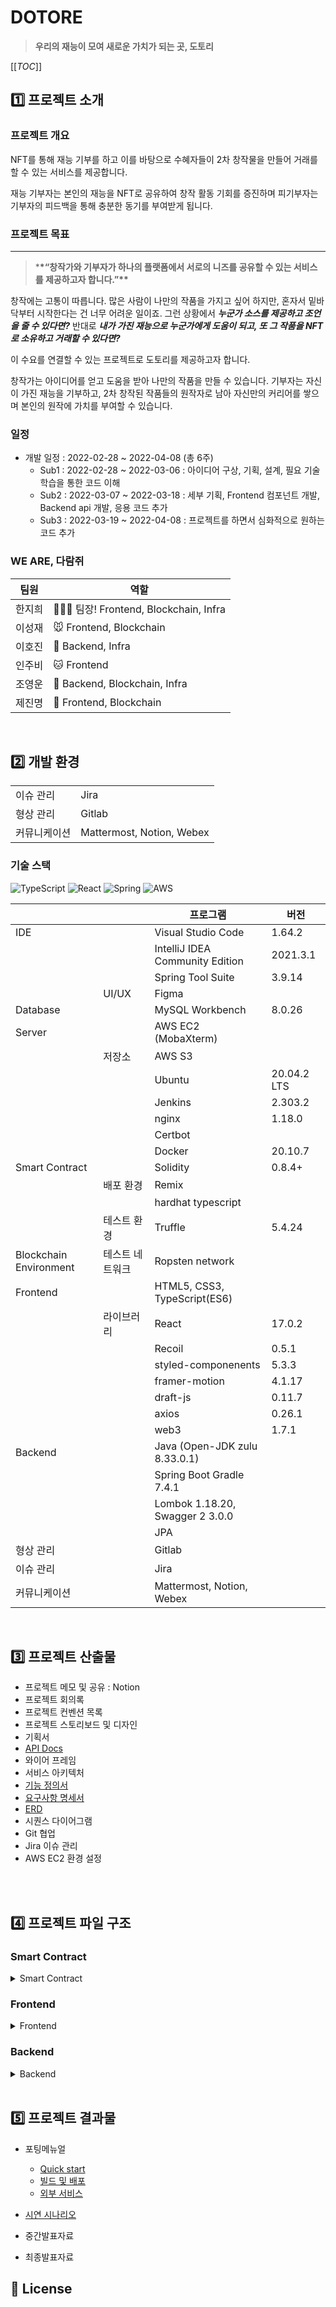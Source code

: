 # DOTORE

> **우리의 재능이 모여 새로운 가치가 되는 곳, 도토리**

[[_TOC_]]

## **1️⃣ 프로젝트 소개**

### 프로젝트 개요

NFT를 통해 재능 기부를 하고 이를 바탕으로 수혜자들이 2차 창작물을 만들어 거래를 할 수 있는 서비스를 제공합니다.

재능 기부자는 본인의 재능을 NFT로 공유하여 창작 활동 기회를 증진하며 피기부자는 기부자의 피드백을 통해 충분한 동기를 부여받게 됩니다.

### 프로젝트 목표

---

> \***\*“창작가와 기부자가 하나의 플랫폼에서 서로의 니즈를 공유할 수 있는 서비스를 제공하고자 합니다.”\*\***

창작에는 고통이 따릅니다. 많은 사람이 나만의 작품을 가지고 싶어 하지만, 혼자서 밑바닥부터 시작한다는 건 너무 어려운 일이죠. 그런 상황에서 **_누군가 소스를 제공하고 조언을 줄 수 있다면?_**
반대로 **_내가 가진 재능으로 누군가에게 도움이 되고, 또 그 작품을 NFT로 소유하고 거래할 수 있다면?_**

이 수요를 연결할 수 있는 프로젝트로 도토리를 제공하고자 합니다.

창작가는 아이디어를 얻고 도움을 받아 나만의 작품을 만들 수 있습니다. 기부자는 자신이 가진 재능을 기부하고, 2차 창작된 작품들의 원작자로 남아 자신만의 커리어를 쌓으며 본인의 원작에 가치를 부여할 수 있습니다.

### 일정

- 개발 일정 : 2022-02-28 ~ 2022-04-08 (총 6주)
  - Sub1 : 2022-02-28 ~ 2022-03-06 : 아이디어 구상, 기획, 설계, 필요 기술 학습을 통한 코드 이해
  - Sub2 : 2022-03-07 ~ 2022-03-18 : 세부 기획, Frontend 컴포넌트 개발, Backend api 개발, 응용 코드 추가
  - Sub3 : 2022-03-19 ~ 2022-04-08 : 프로젝트를 하면서 심화적으로 원하는 코드 추가

### WE ARE, 다람쥐

| 팀원   | 역할                                     |
| ------ | ---------------------------------------- |
| 한지희 | 💪😎🎺 팀장! Frontend, Blockchain, Infra |
| 이성재 | 🐭 Frontend, Blockchain                  |
| 이호진 | 🐯 Backend, Infra                        |
| 인주비 | 🐱 Frontend                              |
| 조영운 | 🐹 Backend, Blockchain, Infra            |
| 제진명 | 🐨 Frontend, Blockchain                  |

<br>

## **:two: 개발 환경**

|              |                           |
| ------------ | ------------------------- |
| 이슈 관리    | Jira                      |
| 형상 관리    | Gitlab                    |
| 커뮤니케이션 | Mattermost, Notion, Webex |

### 기술 스택

<img alt="TypeScript" src ="https://img.shields.io/badge/TypeScript-007ACC?style=for-the-badge&logo=typescript&logoColor=white"/>
<img alt="React" src ="https://img.shields.io/badge/React-20232A?style=for-the-badge&logo=react&logoColor=61DAFB"/>
<img alt="Spring" src ="https://img.shields.io/badge/Spring-6DB33F?style=for-the-badge&logo=spring&logoColor=white"/>
<img alt="AWS" src ="https://img.shields.io/badge/Amazon_AWS-232F3E?style=for-the-badge&logo=amazon-aws&logoColor=white"/>

|                        |                 | 프로그램                        | 버전        |
| ---------------------- | --------------- | ------------------------------- | ----------- |
| IDE                    |                 | Visual Studio Code              | 1.64.2      |
|                        |                 | IntelliJ IDEA Community Edition | 2021.3.1    |
|                        |                 | Spring Tool Suite               | 3.9.14      |
|                        | UI/UX           | Figma                           |             |
| Database               |                 | MySQL Workbench                 | 8.0.26      |
| Server                 |                 | AWS EC2 (MobaXterm)             |             |
|                        | 저장소          | AWS S3                          |             |
|                        |                 | Ubuntu                          | 20.04.2 LTS |
|                        |                 | Jenkins                         | 2.303.2     |
|                        |                 | nginx                           | 1.18.0      |
|                        |                 | Certbot                         |             |
|                        |                 | Docker                          | 20.10.7     |
| Smart Contract         |                 | Solidity                        | 0.8.4+      |
|                        | 배포 환경       | Remix                           |             |
|                        |                 | hardhat typescript              |             |
|                        | 테스트 환경     | Truffle                         | 5.4.24      |
| Blockchain Environment | 테스트 네트워크 | Ropsten network                 |             |
| Frontend               |                 | HTML5, CSS3, TypeScript(ES6)    |             |
|                        | 라이브러리      | React                           | 17.0.2      |
|                        |                 | Recoil                          | 0.5.1       |
|                        |                 | styled-componenents             | 5.3.3       |
|                        |                 | framer-motion                   | 4.1.17      |
|                        |                 | draft-js                        | 0.11.7      |
|                        |                 | axios                           | 0.26.1      |
|                        |                 | web3                            | 1.7.1       |
| Backend                |                 | Java (Open-JDK zulu 8.33.0.1)   |             |
|                        |                 | Spring Boot Gradle 7.4.1        |             |
|                        |                 | Lombok 1.18.20, Swagger 2 3.0.0 |             |
|                        |                 | JPA                             |             |
| 형상 관리              |                 | Gitlab                          |             |
| 이슈 관리              |                 | Jira                            |             |
| 커뮤니케이션           |                 | Mattermost, Notion, Webex       |             |

<br>

## **:three: 프로젝트 산출물**

- 프로젝트 메모 및 공유 : Notion
- 프로젝트 회의록
- 프로젝트 컨벤션 목록
- 프로젝트 스토리보드 및 디자인
- 기획서
- [API Docs](./docs/API설계서.pdf)
- 와이어 프레임
- 서비스 아키텍처
- [기능 정의서](./docs/기능명세서.pdf)
- [요구사항 명세서](./docs/요구사항명세서.pdf)
- [ERD](<(./docs/DOTORE_ERD설계.PNG)>)
- 시퀀스 다이어그램
- Git 협업
- Jira 이슈 관리
- AWS EC2 환경 설정

<br>

<br>

## **4️⃣ 프로젝트 파일 구조**

### **Smart Contract**

<details><summary>Smart Contract</summary>

```
📦smart-contracts
  ┣ 📂contracts
  ┃ ┣ 📜DTT.sol
  ┃ ┗ 📜DTTMarket.sol
  ┣ 📂scripts
  ┃ ┗ 📜deploy.js
  ┣ 📂test
  ┃ ┗ 📜market-test.js
  ┣ 📜.eslintignore
  ┣ 📜.eslintrc.js
  ┣ 📜.gitignore
  ┣ 📜.npmignore
  ┣ 📜.prettierignore
  ┣ 📜.prettierrc
  ┣ 📜.solhint.json
  ┣ 📜.solhintignore
  ┣ 📜hardhat.config.js
  ┣ 📜package.json
  ┗ 📜README.md
```
</details>

### **Frontend**

<details><summary>Frontend</summary>

```
📦frontend
  ┣ 📂.storybook
  ┃ ┣ 📜main.js
  ┃ ┗ 📜preview.js
  ┣ 📂public
  ┃ ┣ 📜favicon.ico
  ┃ ┣ 📜index.html
  ┃ ┣ 📜logo192.png
  ┃ ┣ 📜logo512.png
  ┃ ┣ 📜manifest.json
  ┃ ┗ 📜robots.txt
  ┣ 📂src
  ┃ ┣ 📂api
  ┃ ┃ ┣ 📜api.tsx
  ┃ ┃ ┣ 📜artist.tsx
  ┃ ┃ ┣ 📜feedback.tsx
  ┃ ┃ ┣ 📜item.tsx
  ┃ ┃ ┣ 📜sale.tsx
  ┃ ┃ ┗ 📜user.tsx
  ┃ ┣ 📂assets
  ┃ ┃ ┣ 📂feedback
  ┃ ┃ ┃ ┗ 📜sitting-dotori.png
  ┃ ┃ ┣ 📂profile
  ┃ ┃ ┃ ┗ 📜default_dotori.png
  ┃ ┃ ┗ 📜banner1.png
  ┃ ┣ 📂contracts
  ┃ ┃ ┣ 📂api
  ┃ ┃ ┃ ┣ 📜first.tsx
  ┃ ┃ ┃ ┣ 📜ItemTxRecord.tsx
  ┃ ┃ ┃ ┣ 📜mypage.tsx
  ┃ ┃ ┃ ┣ 📜second.tsx
  ┃ ┃ ┃ ┗ 📜transactionRecord.tsx
  ┃ ┃ ┗ 📜index.ts
  ┃ ┣ 📂lib
  ┃ ┃ ┗ 📜connectors.tsx
  ┃ ┣ 📂pages
  ┃ ┃ ┣ 📂artist
  ┃ ┃ ┃ ┣ 📜Artist.tsx
  ┃ ┃ ┃ ┣ 📜AuthoredNFTList.tsx
  ┃ ┃ ┃ ┣ 📜Download.tsx
  ┃ ┃ ┃ ┣ 📜FeedbackList.tsx
  ┃ ┃ ┃ ┣ 📜Like.tsx
  ┃ ┃ ┃ ┣ 📜OwnedNFTList.tsx
  ┃ ┃ ┃ ┗ 📜TxHistory.tsx
  ┃ ┃ ┣ 📂feedback
  ┃ ┃ ┃ ┣ 📜Feedback.tsx
  ┃ ┃ ┃ ┗ 📜FeedbackCreate.tsx
  ┃ ┃ ┣ 📂list
  ┃ ┃ ┃ ┣ 📜ChildList.tsx
  ┃ ┃ ┃ ┣ 📜List.tsx
  ┃ ┃ ┃ ┗ 📜ParentList.tsx
  ┃ ┃ ┣ 📂minting
  ┃ ┃ ┃ ┣ 📜ChildMinting.tsx
  ┃ ┃ ┃ ┗ 📜ParentMinting.tsx
  ┃ ┃ ┣ 📜Detail.tsx
  ┃ ┃ ┗ 📜Main.tsx
  ┃ ┣ 📂shared
  ┃ ┃ ┗ 📜GlobalStyles.tsx
  ┃ ┣ 📂stories
  ┃ ┃ ┣ 📂artist
  ┃ ┃ ┃ ┣ 📜ArtistFeedbackList.stories.tsx
  ┃ ┃ ┃ ┣ 📜ArtistFeedbackList.tsx
  ┃ ┃ ┃ ┣ 📜ArtistNav.stories.tsx
  ┃ ┃ ┃ ┣ 📜ArtistNav.tsx
  ┃ ┃ ┃ ┣ 📜ArtistNavMenu.stories.tsx
  ┃ ┃ ┃ ┣ 📜ArtistNavMenu.tsx
  ┃ ┃ ┃ ┣ 📜FeedbackToggleButtons.stories.tsx
  ┃ ┃ ┃ ┣ 📜FeedbackToggleButtons.tsx
  ┃ ┃ ┃ ┣ 📜ProfileBanner.stories.tsx
  ┃ ┃ ┃ ┣ 📜ProfileBanner.tsx
  ┃ ┃ ┃ ┣ 📜ProfileUpdateModal.stories.tsx
  ┃ ┃ ┃ ┣ 📜ProfileUpdateModal.tsx
  ┃ ┃ ┃ ┣ 📜RefreshTx.tsx
  ┃ ┃ ┃ ┣ 📜TransactionHistoryItem.stories.tsx
  ┃ ┃ ┃ ┣ 📜TransactionHistoryItem.tsx
  ┃ ┃ ┃ ┣ 📜TransactionHistoryList.stories.tsx
  ┃ ┃ ┃ ┗ 📜TransactionHistoryList.tsx
  ┃ ┃ ┣ 📂assets
  ┃ ┃ ┃ ┣ 📂mypage
  ┃ ┃ ┃ ┃ ┣ 📜default-dotori-circle.svg
  ┃ ┃ ┃ ┃ ┣ 📜default-dotori-icon.png
  ┃ ┃ ┃ ┃ ┗ 📜default-dotori.svg
  ┃ ┃ ┃ ┣ 📜code-brackets.svg
  ┃ ┃ ┃ ┣ 📜colors.svg
  ┃ ┃ ┃ ┣ 📜comments.svg
  ┃ ┃ ┃ ┣ 📜direction.svg
  ┃ ┃ ┃ ┣ 📜flow.svg
  ┃ ┃ ┃ ┣ 📜plugin.svg
  ┃ ┃ ┃ ┣ 📜repo.svg
  ┃ ┃ ┃ ┗ 📜stackalt.svg
  ┃ ┃ ┣ 📂common
  ┃ ┃ ┃ ┣ 📜alert.tsx
  ┃ ┃ ┃ ┣ 📜Amount.stories.tsx
  ┃ ┃ ┃ ┣ 📜Amount.tsx
  ┃ ┃ ┃ ┣ 📜Badge.stories.tsx
  ┃ ┃ ┃ ┣ 📜Badge.tsx
  ┃ ┃ ┃ ┣ 📜Icon.stories.tsx
  ┃ ┃ ┃ ┣ 📜Icon.tsx
  ┃ ┃ ┃ ┣ 📜LoadingSpinner.tsx
  ┃ ┃ ┃ ┣ 📜Logo.stories.tsx
  ┃ ┃ ┃ ┣ 📜Logo.tsx
  ┃ ┃ ┃ ┣ 📜MediaBlock.tsx
  ┃ ┃ ┃ ┣ 📜Modal.stories.tsx
  ┃ ┃ ┃ ┣ 📜Modal.tsx
  ┃ ┃ ┃ ┣ 📜Pagination.stories.tsx
  ┃ ┃ ┃ ┣ 📜SearchBar.tsx
  ┃ ┃ ┃ ┣ 📜StyledPagination.tsx
  ┃ ┃ ┃ ┣ 📜TextEditor.stories.tsx
  ┃ ┃ ┃ ┗ 📜TextEditor.tsx
  ┃ ┃ ┣ 📂detail
  ┃ ┃ ┃ ┣ 📜Description.stories.tsx
  ┃ ┃ ┃ ┣ 📜Description.tsx
  ┃ ┃ ┃ ┣ 📜Image.stories.tsx
  ┃ ┃ ┃ ┣ 📜Image.tsx
  ┃ ┃ ┃ ┣ 📜Info.stories.tsx
  ┃ ┃ ┃ ┣ 📜Info.tsx
  ┃ ┃ ┃ ┣ 📜InfoItem.tsx
  ┃ ┃ ┃ ┣ 📜QuestionItem.tsx
  ┃ ┃ ┃ ┣ 📜Questions.stories.tsx
  ┃ ┃ ┃ ┣ 📜Questions.tsx
  ┃ ┃ ┃ ┣ 📜RealtedNFTItem.tsx
  ┃ ┃ ┃ ┣ 📜RelatedNFT.stories.tsx
  ┃ ┃ ┃ ┣ 📜RelatedNFT.tsx
  ┃ ┃ ┃ ┣ 📜SaleDeleteModal.tsx
  ┃ ┃ ┃ ┣ 📜SaleModal.stories.tsx
  ┃ ┃ ┃ ┣ 📜SaleModal.tsx
  ┃ ┃ ┃ ┣ 📜Title.stories.tsx
  ┃ ┃ ┃ ┣ 📜Title.tsx
  ┃ ┃ ┃ ┣ 📜Transaction.stories.tsx
  ┃ ┃ ┃ ┣ 📜Transaction.tsx
  ┃ ┃ ┃ ┗ 📜TransactionItem.tsx
  ┃ ┃ ┣ 📂feedback
  ┃ ┃ ┃ ┣ 📜FeedbackBanner.stories.tsx
  ┃ ┃ ┃ ┣ 📜FeedbackBanner.tsx
  ┃ ┃ ┃ ┣ 📜FeedbackComment.stories.tsx
  ┃ ┃ ┃ ┣ 📜FeedbackComment.tsx
  ┃ ┃ ┃ ┣ 📜FeedbackInputBox.stories.tsx
  ┃ ┃ ┃ ┣ 📜FeedbackInputBox.tsx
  ┃ ┃ ┃ ┣ 📜FeedbackTitle.stories.tsx
  ┃ ┃ ┃ ┗ 📜FeedbackTitle.tsx
  ┃ ┃ ┣ 📂footer
  ┃ ┃ ┃ ┣ 📜Footer.stories.tsx
  ┃ ┃ ┃ ┗ 📜Footer.tsx
  ┃ ┃ ┣ 📂list
  ┃ ┃ ┃ ┣ 📜Category.stories.tsx
  ┃ ┃ ┃ ┣ 📜Category.tsx
  ┃ ┃ ┃ ┣ 📜Checkbox.stories.tsx
  ┃ ┃ ┃ ┣ 📜Checkbox.tsx
  ┃ ┃ ┃ ┣ 📜Item.tsx
  ┃ ┃ ┃ ┣ 📜ItemSkeleton.stories.tsx
  ┃ ┃ ┃ ┣ 📜ItemSkeleton.tsx
  ┃ ┃ ┃ ┣ 📜Skeleton.stories.tsx
  ┃ ┃ ┃ ┗ 📜Skeleton.tsx
  ┃ ┃ ┣ 📂main
  ┃ ┃ ┃ ┗ 📜Banner.tsx
  ┃ ┃ ┣ 📂minting
  ┃ ┃ ┃ ┣ 📜FileDropBox.stories.tsx
  ┃ ┃ ┃ ┣ 📜FileDropBox.tsx
  ┃ ┃ ┃ ┣ 📜OriginalItemImage.tsx
  ┃ ┃ ┃ ┣ 📜SearchResult.tsx
  ┃ ┃ ┃ ┣ 📜TagInputBox.stories.tsx
  ┃ ┃ ┃ ┗ 📜TagInputBox.tsx
  ┃ ┃ ┣ 📂nav
  ┃ ┃ ┃ ┣ 📜Header.stories.tsx
  ┃ ┃ ┃ ┣ 📜Header.tsx
  ┃ ┃ ┃ ┣ 📜MobileMenu.tsx
  ┃ ┃ ┃ ┣ 📜NavMenu.stories.tsx
  ┃ ┃ ┃ ┗ 📜NavMenu.tsx
  ┃ ┃ ┣ 📂profile
  ┃ ┃ ┃ ┣ 📜HorizonProfile.stories.tsx
  ┃ ┃ ┃ ┣ 📜HorizonProfile.tsx
  ┃ ┃ ┃ ┣ 📜Profile.stories.tsx
  ┃ ┃ ┃ ┣ 📜Profile.tsx
  ┃ ┃ ┃ ┣ 📜ProfileImg.stories.tsx
  ┃ ┃ ┃ ┣ 📜ProfileImg.tsx
  ┃ ┃ ┃ ┣ 📜ProfileLevel.stories.tsx
  ┃ ┃ ┃ ┣ 📜ProfileLevel.tsx
  ┃ ┃ ┃ ┣ 📜ProfileNickname.stories.tsx
  ┃ ┃ ┃ ┗ 📜ProfileNickname.tsx
  ┃ ┃ ┣ 📂thumbnail
  ┃ ┃ ┃ ┣ 📜Thumbnail.stories.tsx
  ┃ ┃ ┃ ┣ 📜Thumbnail.tsx
  ┃ ┃ ┃ ┣ 📜ThumbnailGrid.stories.tsx
  ┃ ┃ ┃ ┗ 📜ThumbnailGrid.tsx
  ┃ ┃ ┣ 📜Button.stories.tsx
  ┃ ┃ ┣ 📜Button.tsx
  ┃ ┃ ┣ 📜InputBox.stories.tsx
  ┃ ┃ ┣ 📜InputBox.tsx
  ┃ ┃ ┣ 📜Introduction.stories.mdx
  ┃ ┃ ┣ 📜SubTitle.stories.tsx
  ┃ ┃ ┣ 📜SubTitle.tsx
  ┃ ┃ ┣ 📜TextAreaBox.stories.tsx
  ┃ ┃ ┣ 📜Title.stories.tsx
  ┃ ┃ ┗ 📜Title.tsx
  ┃ ┣ 📂utils
  ┃ ┃ ┣ 📜Level.tsx
  ┃ ┃ ┗ 📜ScrollToTop.tsx
  ┃ ┣ 📜App.tsx
  ┃ ┣ 📜index.tsx
  ┃ ┣ 📜react-app-env.d.ts
  ┃ ┗ 📜Router.tsx
  ┣ 📜.env
  ┣ 📜.gitignore
  ┣ 📜image.d.ts
  ┣ 📜package-lock.json
  ┣ 📜package.json
  ┣ 📜README.md
  ┗ 📜tsconfig.json
```
</details>

### **Backend**
<details><summary>Backend</summary>

```
📦backend
  ┣ 📂gradle
  ┃ ┗ 📂wrapper
  ┃ ┃ ┣ 📜gradle-wrapper.jar
  ┃ ┃ ┗ 📜gradle-wrapper.properties
  ┣ 📂src
  ┃ ┣ 📂main
  ┃ ┃ ┣ 📂java
  ┃ ┃ ┃ ┗ 📂com
  ┃ ┃ ┃ ┃ ┗ 📂daram
  ┃ ┃ ┃ ┃ ┃ ┗ 📂dotore
  ┃ ┃ ┃ ┃ ┃ ┃ ┣ 📂api
  ┃ ┃ ┃ ┃ ┃ ┃ ┃ ┣ 📂controller
  ┃ ┃ ┃ ┃ ┃ ┃ ┃ ┃ ┣ 📜FeedBackController.java
  ┃ ┃ ┃ ┃ ┃ ┃ ┃ ┃ ┣ 📜ItemController.java
  ┃ ┃ ┃ ┃ ┃ ┃ ┃ ┃ ┣ 📜MypageController.java
  ┃ ┃ ┃ ┃ ┃ ┃ ┃ ┃ ┣ 📜SalesController.java
  ┃ ┃ ┃ ┃ ┃ ┃ ┃ ┃ ┗ 📜UserController.java
  ┃ ┃ ┃ ┃ ┃ ┃ ┃ ┣ 📂request
  ┃ ┃ ┃ ┃ ┃ ┃ ┃ ┃ ┣ 📜AnswerReq.java
  ┃ ┃ ┃ ┃ ┃ ┃ ┃ ┃ ┣ 📜DescUpdateReq.java
  ┃ ┃ ┃ ┃ ┃ ┃ ┃ ┃ ┣ 📜FeedbackMeReq.java
  ┃ ┃ ┃ ┃ ┃ ┃ ┃ ┃ ┣ 📜FeedbackReq.java
  ┃ ┃ ┃ ┃ ┃ ┃ ┃ ┃ ┣ 📜FeedbackUpdateReq.java
  ┃ ┃ ┃ ┃ ┃ ┃ ┃ ┃ ┣ 📜ItemButtonReq.java
  ┃ ┃ ┃ ┃ ┃ ┃ ┃ ┃ ┣ 📜ItemReq.java
  ┃ ┃ ┃ ┃ ┃ ┃ ┃ ┃ ┣ 📜ItemTrxReq.java
  ┃ ┃ ┃ ┃ ┃ ┃ ┃ ┃ ┣ 📜ItemUpdateReq.java
  ┃ ┃ ┃ ┃ ┃ ┃ ┃ ┃ ┣ 📜NicknameUpdateReq.java
  ┃ ┃ ┃ ┃ ┃ ┃ ┃ ┃ ┣ 📜ProfileUpdateReq.java
  ┃ ┃ ┃ ┃ ┃ ┃ ┃ ┃ ┣ 📜SaleCompleteReq.java
  ┃ ┃ ┃ ┃ ┃ ┃ ┃ ┃ ┣ 📜SalesCancelReq.java
  ┃ ┃ ┃ ┃ ┃ ┃ ┃ ┃ ┣ 📜SalesReq.java
  ┃ ┃ ┃ ┃ ┃ ┃ ┃ ┃ ┗ 📜SaleTrxReq.java
  ┃ ┃ ┃ ┃ ┃ ┃ ┃ ┣ 📂response
  ┃ ┃ ┃ ┃ ┃ ┃ ┃ ┃ ┣ 📜BaseRes.java
  ┃ ┃ ┃ ┃ ┃ ┃ ┃ ┃ ┣ 📜FeedbackAnswerVO.java
  ┃ ┃ ┃ ┃ ┃ ┃ ┃ ┃ ┣ 📜FeedbackDetailRes.java
  ┃ ┃ ┃ ┃ ┃ ┃ ┃ ┃ ┣ 📜FeedbackListRes.java
  ┃ ┃ ┃ ┃ ┃ ┃ ┃ ┃ ┣ 📜FeedbackQuestionVO.java
  ┃ ┃ ┃ ┃ ┃ ┃ ┃ ┃ ┣ 📜FeedbackRes.java
  ┃ ┃ ┃ ┃ ┃ ┃ ┃ ┃ ┣ 📜FeedbackVO.java
  ┃ ┃ ┃ ┃ ┃ ┃ ┃ ┃ ┣ 📜ItemAuthorListRes.java
  ┃ ┃ ┃ ┃ ┃ ┃ ┃ ┃ ┣ 📜ItemButtonRes.java
  ┃ ┃ ┃ ┃ ┃ ┃ ┃ ┃ ┣ 📜ItemDetailRes.java
  ┃ ┃ ┃ ┃ ┃ ┃ ┃ ┃ ┣ 📜ItemImageRes.java
  ┃ ┃ ┃ ┃ ┃ ┃ ┃ ┃ ┣ 📜ItemLikeRes.java
  ┃ ┃ ┃ ┃ ┃ ┃ ┃ ┃ ┣ 📜ItemListRes.java
  ┃ ┃ ┃ ┃ ┃ ┃ ┃ ┃ ┣ 📜ItemListVO.java
  ┃ ┃ ┃ ┃ ┃ ┃ ┃ ┃ ┣ 📜ItemRelationRes.java
  ┃ ┃ ┃ ┃ ┃ ┃ ┃ ┃ ┣ 📜ItemRelationVO.java
  ┃ ┃ ┃ ┃ ┃ ┃ ┃ ┃ ┣ 📜ItemsRes.java
  ┃ ┃ ┃ ┃ ┃ ┃ ┃ ┃ ┣ 📜MyDownloadListRes.java
  ┃ ┃ ┃ ┃ ┃ ┃ ┃ ┃ ┣ 📜MyLikeListRes.java
  ┃ ┃ ┃ ┃ ┃ ┃ ┃ ┃ ┣ 📜requestFeedbackRes.java
  ┃ ┃ ┃ ┃ ┃ ┃ ┃ ┃ ┣ 📜requestFeedbackVO.java
  ┃ ┃ ┃ ┃ ┃ ┃ ┃ ┃ ┣ 📜responseFeedbackRes.java
  ┃ ┃ ┃ ┃ ┃ ┃ ┃ ┃ ┣ 📜responseFeedbackVO.java
  ┃ ┃ ┃ ┃ ┃ ┃ ┃ ┃ ┣ 📜SaleListRes.java
  ┃ ┃ ┃ ┃ ┃ ┃ ┃ ┃ ┣ 📜SaleListVO.java
  ┃ ┃ ┃ ┃ ┃ ┃ ┃ ┃ ┣ 📜SalesInfoRes.java
  ┃ ┃ ┃ ┃ ┃ ┃ ┃ ┃ ┣ 📜UserListRes.java
  ┃ ┃ ┃ ┃ ┃ ┃ ┃ ┃ ┗ 📜UserRes.java
  ┃ ┃ ┃ ┃ ┃ ┃ ┃ ┗ 📂service
  ┃ ┃ ┃ ┃ ┃ ┃ ┃ ┃ ┣ 📜AwsS3Service.java
  ┃ ┃ ┃ ┃ ┃ ┃ ┃ ┃ ┣ 📜FeedbackService.java
  ┃ ┃ ┃ ┃ ┃ ┃ ┃ ┃ ┣ 📜FeedbackServiceImpl.java
  ┃ ┃ ┃ ┃ ┃ ┃ ┃ ┃ ┣ 📜ItemService.java
  ┃ ┃ ┃ ┃ ┃ ┃ ┃ ┃ ┣ 📜ItemServiceImpl.java
  ┃ ┃ ┃ ┃ ┃ ┃ ┃ ┃ ┣ 📜SaleService.java
  ┃ ┃ ┃ ┃ ┃ ┃ ┃ ┃ ┣ 📜SaleServiceImpl.java
  ┃ ┃ ┃ ┃ ┃ ┃ ┃ ┃ ┣ 📜UserService.java
  ┃ ┃ ┃ ┃ ┃ ┃ ┃ ┃ ┗ 📜UserServiceImpl.java
  ┃ ┃ ┃ ┃ ┃ ┃ ┣ 📂config
  ┃ ┃ ┃ ┃ ┃ ┃ ┃ ┣ 📜AmazonS3Config.java
  ┃ ┃ ┃ ┃ ┃ ┃ ┃ ┣ 📜JpaConfig.java
  ┃ ┃ ┃ ┃ ┃ ┃ ┃ ┗ 📜SwaggerConfig.java
  ┃ ┃ ┃ ┃ ┃ ┃ ┣ 📂db
  ┃ ┃ ┃ ┃ ┃ ┃ ┃ ┣ 📂entity
  ┃ ┃ ┃ ┃ ┃ ┃ ┃ ┃ ┣ 📜Answer.java
  ┃ ┃ ┃ ┃ ┃ ┃ ┃ ┃ ┣ 📜Download.java
  ┃ ┃ ┃ ┃ ┃ ┃ ┃ ┃ ┣ 📜Feedback.java
  ┃ ┃ ┃ ┃ ┃ ┃ ┃ ┃ ┣ 📜Items.java
  ┃ ┃ ┃ ┃ ┃ ┃ ┃ ┃ ┣ 📜Likes.java
  ┃ ┃ ┃ ┃ ┃ ┃ ┃ ┃ ┣ 📜Sales.java
  ┃ ┃ ┃ ┃ ┃ ┃ ┃ ┃ ┣ 📜Secondary.java
  ┃ ┃ ┃ ┃ ┃ ┃ ┃ ┃ ┣ 📜Taglist.java
  ┃ ┃ ┃ ┃ ┃ ┃ ┃ ┃ ┗ 📜Users.java
  ┃ ┃ ┃ ┃ ┃ ┃ ┃ ┗ 📂repository
  ┃ ┃ ┃ ┃ ┃ ┃ ┃ ┃ ┣ 📜AnswerRepository.java
  ┃ ┃ ┃ ┃ ┃ ┃ ┃ ┃ ┣ 📜DownloadRepository.java
  ┃ ┃ ┃ ┃ ┃ ┃ ┃ ┃ ┣ 📜FeedbackRepository.java
  ┃ ┃ ┃ ┃ ┃ ┃ ┃ ┃ ┣ 📜ItemRepository.java
  ┃ ┃ ┃ ┃ ┃ ┃ ┃ ┃ ┣ 📜LikeRepository.java
  ┃ ┃ ┃ ┃ ┃ ┃ ┃ ┃ ┣ 📜SaleRepository.java
  ┃ ┃ ┃ ┃ ┃ ┃ ┃ ┃ ┣ 📜SecondaryRepository.java
  ┃ ┃ ┃ ┃ ┃ ┃ ┃ ┃ ┣ 📜TagRepository.java
  ┃ ┃ ┃ ┃ ┃ ┃ ┃ ┃ ┗ 📜UserRepository.java
  ┃ ┃ ┃ ┃ ┃ ┃ ┗ 📜DotoreApplication.java
  ┃ ┃ ┗ 📂resources
  ┃ ┃ ┃ ┗ 📜application.properties
  ┃ ┗ 📂test
  ┃ ┃ ┗ 📂java
  ┃ ┃ ┃ ┗ 📂com
  ┃ ┃ ┃ ┃ ┗ 📂daram
  ┃ ┃ ┃ ┃ ┃ ┗ 📂dotore
  ┃ ┃ ┃ ┃ ┃ ┃ ┗ 📜DotoreApplicationTests.java
  ┣ 📜.gitignore
  ┣ 📜build.gradle
  ┣ 📜gradlew
  ┣ 📜gradlew.bat
  ┗ 📜settings.gradle
```
</details>

<br>

## **5️⃣ 프로젝트 결과물**

- 포팅메뉴얼

  - [Quick start](./exec/Quick-start.md)
  - [빌드 및 배포](./exec/빌드_및_배포.pdf)
  - [외부 서비스](./exec/외부_서비스.pdf)

- [시연 시나리오](./exec/시연_시나리오.pdf)
- 중간발표자료
- 최종발표자료

## 📝 License

<br>
